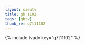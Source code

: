 ```yaml
--- 
layout: sieutv
title: gb 1102
tags: [gbtv]
thumb_re: q7t11102
---
```

{% include tvadv key="q7t11102" %} 
